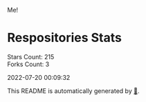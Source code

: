 Me!

# Respositories Stats
Stars Count: 215  
Forks Count: 3

2022-07-20 00:09:32  

This README is automatically generated by [🐰](https://github.com/rnitta/rnitta).
